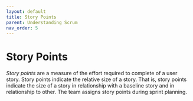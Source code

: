 ```yaml
---
layout: default
title: Story Points
parent: Understanding Scrum
nav_order: 5
---
```


# Story Points

_Story points_ are a measure of the effort required to complete of a user story. Story points indicate the relative size of a story. That is, 
story points indicate the size of a story in relationship with a baseline story and in relationship to other. The team assigns story points 
during sprint planning. 
